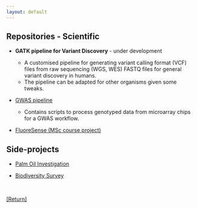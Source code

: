 ```yaml
---
layout: default
---
```


## Repositories - Scientific
* **GATK pipeline for Variant Discovery** - under development
    - A customised pipeline for generating variant calling format (VCF) files from raw sequencing (WGS, WES) FASTQ files for general variant discovery in humans.
    - The pipeline can be adapted for other organisms given some tweaks. 

* [GWAS pipeline](https://github.com/engwbc/genomics_pipeline)
    - Contains scripts to process genotyped data from microarray chips for a GWAS workflow.
* [FluoreSense (MSc course project)](https://github.com/engwbc/FluoreSense/blob/main/FluoreSense-v2.ipynb)

## Side-projects

* [Palm Oil Investigation](https://github.com/engwbc/PalmOptimisation)

* [Biodiversity Survey](https://github.com/engwbc/flowerbed-project/blob/main/plant_survey_analysis-v1.ipynb)

<br>

[[Return]](./)

